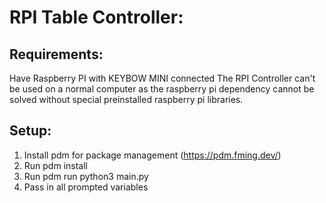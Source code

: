 # RPI Table Controller:

## Requirements:

Have Raspberry PI with KEYBOW MINI connected
The RPI Controller can't be used on a normal computer as the raspberry pi dependency cannot be solved without special preinstalled raspberry pi libraries.

## Setup:

1. Install pdm for package management (https://pdm.fming.dev/)
2. Run pdm install
3. Run pdm run python3 main.py
4. Pass in all prompted variables
